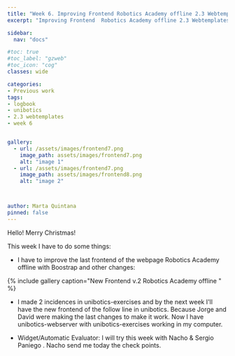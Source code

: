 ```yaml
---
title: "Week 6. Improving Frontend Robotics Academy offline 2.3 Webtemplates v.2 29/12/2020"
excerpt: "Improving Frontend  Robotics Academy offline 2.3 Webtemplates v.2"

sidebar:
  nav: "docs"

#toc: true
#toc_label: "gzweb"
#toc_icon: "cog"
classes: wide

categories:
- Previous work
tags:
- logbook
- unibotics
- 2.3 webtemplates
- week 6


gallery:
  - url: /assets/images/frontend7.png
    image_path: assets/images/frontend7.png
    alt: "image 1"
  - url: /assets/images/frontend7.png
    image_path: assets/images/frontend8.png
    alt: "image 2"



author: Marta Quintana
pinned: false
---
```



Hello! Merry Christmas!

This week I have to do some things:

-  I have to improve the last frontend of the webpage  Robotics Academy offline with Boostrap and other changes:

{% include gallery caption="New Frontend v.2  Robotics Academy offline " %}

- I made 2 incidences in unibotics-exercises and by the next week I'll have the new frontend of the follow line in unibotics. Because Jorge and David were making the last changes to make it work. Now I have unibotics-webserver with unibotics-exercises working in my computer.

- Widget/Automatic Evaluator: I will try this week with Nacho & Sergio Paniego . Nacho send me today the check points.
